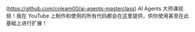 (https://github.com/coleam00/ai-agents-masterclass) AI Agents 大师课视频！我在 YouTube 上制作和使用的所有代码都会在这里提供，供你使用甚至在此基础上进行扩展！